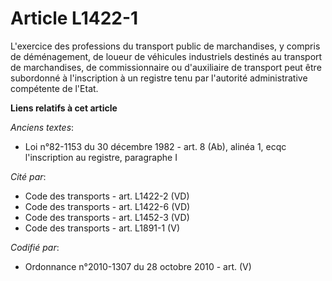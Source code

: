 # Article L1422-1

L'exercice des professions du transport public de marchandises, y compris de déménagement, de loueur de véhicules industriels
destinés au transport de marchandises, de commissionnaire ou d'auxiliaire de transport peut être subordonné à l'inscription à
un registre tenu par l'autorité administrative compétente de l'Etat.

**Liens relatifs à cet article**

_Anciens textes_:

  - Loi n°82-1153 du 30 décembre 1982 - art. 8 (Ab), alinéa 1, ecqc l'inscription au registre, paragraphe I

_Cité par_:

  - Code des transports - art. L1422-2 (VD)
  - Code des transports - art. L1422-6 (VD)
  - Code des transports - art. L1452-3 (VD)
  - Code des transports - art. L1891-1 (V)

_Codifié par_:

  - Ordonnance n°2010-1307 du 28 octobre 2010 - art. (V)
